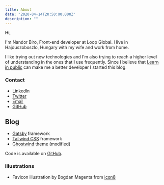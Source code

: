 ```yaml
---
title: About
date: "2020-04-14T20:50:00.000Z"
description: ""
---
```


Hi,

I'm Nandor Biro, Front-end developer at Loop Global. I live in Hajduszoboszlo, Hungary with my wife and work from home. 

I like trying out new technologies and I'm also trying to reach a higher level of understanding in the ones that I use frequently.
Since I believe that [Learn in public](https://www.swyx.io/speaking/learn-in-public-nyc) can make me a better developer I started this blog.

### Contact

* [LinkedIn](https://www.linkedin.com/in/nandorbiro/)
* [Twitter](https://twitter.com/nanditoDev)
* [Email](mailto:info@nandito.info)
* [GitHub](https://github.com/nandito)

## Blog

* [Gatsby](https://www.gatsbyjs.org/) framework
* [Tailwind CSS](https://tailwindcss.com/) framework
* [Ghostwind](https://github.com/tailwindtoolbox/Ghostwind) theme (modified)

Code is available on [GitHub](https://github.com/nandito/nandito-info).

### Illustrations

* Favicon illustration by Bogdan Magenta from [icon8](https://icons8.com/ouch/illustration/mirage-message-sent)
